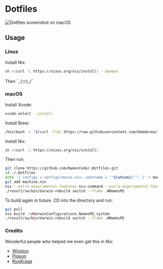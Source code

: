 # Dotfiles

![Dotfiles screenshot on macOS](RiceScreenshot.png)

## Usage

### Linux

Install Nix:

```bash
sh <(curl -L https://nixos.org/nix/install) --daemon
```

Then ¯\_(ツ)\_/¯

### macOS

Install Xcode:

```bash
xcode-select --install
```

Install Brew:

```bash
/bin/bash -c "$(curl -fsSL https://raw.githubusercontent.com/Homebrew/install/HEAD/install.sh)"
```

Install Nix:

```bash
sh <(curl -L https://nixos.org/nix/install)
```

Then run:

```bash
git clone https://github.com/NamesCode/.Dotfiles.git
cd ./.Dotfiles
echo '{ configs = configs/macos.nix; username = "'$(whoami)'"; }' > machine.nix
git add machine.nix
nix --extra-experimental-features nix-command --extra-experimental-features flakes build .\#darwinConfigurations.NamesM2.system
./result/sw/bin/darwin-rebuild switch --flake .#NamesM2
```

To build again in future. CD into the directory and run:

```bash
git pull
nix build .\#darwinConfigurations.NamesM2.system
./result/sw/bin/darwin-rebuild switch --flake .#NamesM2
```

### Credits

Wonderful people who helped me even get this in Nix:

- [Winston](https://github.com/nekowinston)
- [Pigeon](https://github.com/backwardspy)
- [NyxKrage](https://github.com/nyxkrage)
